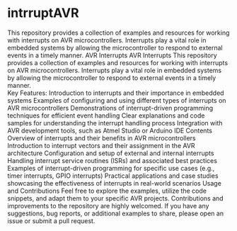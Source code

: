 # intrruptAVR
This repository provides a collection of examples and resources for working with interrupts on AVR microcontrollers. Interrupts play a vital role in embedded systems by allowing the microcontroller to respond to external events in a timely manner.
AVR Interrupts
AVR Interrupts This repository provides a collection of examples and resources for working with interrupts on AVR microcontrollers. Interrupts play a vital role in embedded systems by allowing the microcontroller to respond to external events in a timely manner.  
Key Features:
Introduction to interrupts and their importance in embedded systems Examples of configuring and using different types of interrupts on AVR microcontrollers Demonstrations of interrupt-driven programming techniques for efficient event handling Clear explanations and code samples for understanding the interrupt handling process Integration with AVR development tools, such as Atmel Studio or Arduino IDE Contents Overview of interrupts and their benefits in AVR microcontrollers Introduction to interrupt vectors and their assignment in the AVR architecture Configuration and setup of external and internal interrupts Handling interrupt service routines (ISRs) and associated best practices Examples of interrupt-driven programming for specific use cases (e.g., timer interrupts, GPIO interrupts) Practical applications and case studies showcasing the effectiveness of interrupts in real-world scenarios Usage and Contributions Feel free to explore the examples, utilize the code snippets, and adapt them to your specific AVR projects. Contributions and improvements to the repository are highly welcomed. If you have any suggestions, bug reports, or additional examples to share, please open an issue or submit a pull request.
